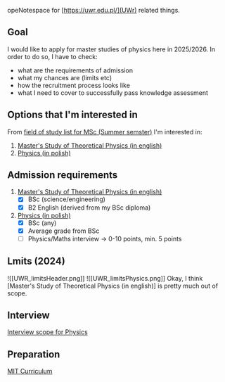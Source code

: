 opeNotespace for [https://uwr.edu.pl/](UWr) related things.

## Goal
I would like to apply for master studies of physics here in 2025/2026. 
In order to do so, I have to check: 
- what are the requirements of admission 
- what my chances are (limits etc)
- how the recruitment process looks like
- what I need to cover to successfully pass knowledge assessment

## Options that I'm interested in
From [field of study list for MSc (Summer semster)](https://rekrutacja.uni.wroc.pl/?re=letnia&st&po=s2&tr) I'm interested in:
1. [Master's Study of Theoretical Physics (in english)](https://rekrutacja.uni.wroc.pl/kierunek/fizyka-specjalnosc-masters-study-of-theoretical-physics-ii-stopnia-stacjonarne/)
2. [Physics (in polish)](https://rekrutacja.uni.wroc.pl/kierunek/fizyka-ii-stopnia-stacjonarne/)

## Admission requirements 
1. [Master's Study of Theoretical Physics (in english)](https://rekrutacja.uni.wroc.pl/kierunek/fizyka-specjalnosc-masters-study-of-theoretical-physics-ii-stopnia-stacjonarne/#zasady)
   - [x] BSc (science/engineering) 
   - [x] B2 English (derived from my BSc diploma)

2. [Physics (in polish)](https://rekrutacja.uni.wroc.pl/kierunek/fizyka-ii-stopnia-stacjonarne/#zasady)
   - [x] BSc (any) 
   - [x] Average grade from BSc 
   - [ ] Physics/Maths interview -> 0-10 points, min. 5 points
   
## Lmits (2024)

![[UWR_limitsHeader.png]]
![[UWR_limitsPhysics.png]]
Okay, I think [Master's Study of Theoretical Physics (in english)] is pretty much out of scope. 


## Interview 
[Interview scope for Physics](https://wfa.uwr.edu.pl/rozmowa-kwalifikacyjna/)

## Preparation

[MIT Curriculum](https://catalog.mit.edu/schools/science/physics/physics.pdf)

